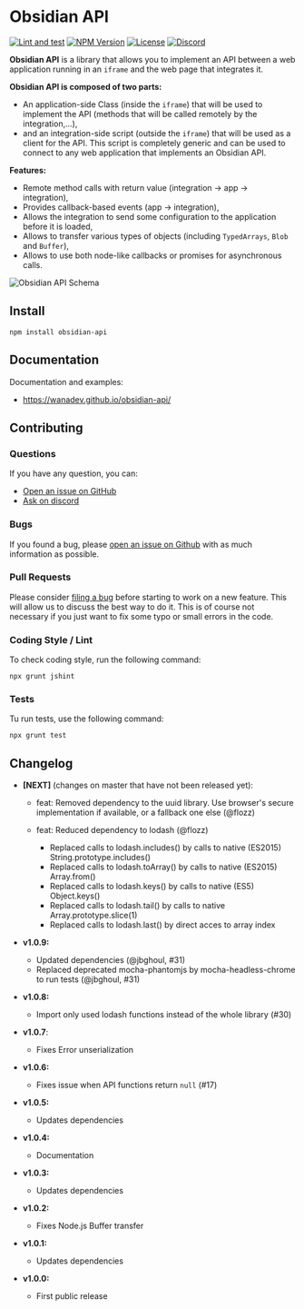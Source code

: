 # Obsidian API

[![Lint and test](https://github.com/wanadev/obsidian-api/actions/workflows/tests.yml/badge.svg)](https://github.com/wanadev/obsidian-api/actions/workflows/tests.yml)
[![NPM Version](http://img.shields.io/npm/v/obsidian-api.svg?style=flat)](https://www.npmjs.com/package/obsidian-api)
[![License](http://img.shields.io/npm/l/obsidian-api.svg?style=flat)](https://github.com/wanadev/obsidian-api/blob/master/LICENSE)
[![Discord](https://img.shields.io/badge/chat-Discord-8c9eff?logo=discord&logoColor=ffffff)](https://discord.gg/BmUkEdMuFp)

**Obsidian API** is a library that allows you to implement an API between a web
application running in an `iframe` and the web page that integrates it.

**Obsidian API is composed of two parts:**

* An application-side Class (inside the `iframe`) that will be used to
  implement the API (methods that will be called remotely by the
  integration,...),
* and an integration-side script (outside the `iframe`) that will be used as
  a client for the API. This script is completely generic and can be used to
  connect to any web application that implements an Obsidian API.

**Features:**

* Remote method calls with return value (integration → app → integration),
* Provides callback-based events (app → integration),
* Allows the integration to send some configuration to the application before
  it is loaded,
* Allows to transfer various types of objects (including `TypedArrays`,
  `Blob` and `Buffer`),
* Allows to use both node-like callbacks or promises for asynchronous calls.

![Obsidian API Schema](./doc/images/obsidian-api-schema.png)


## Install

    npm install obsidian-api


## Documentation

Documentation and examples:

* https://wanadev.github.io/obsidian-api/


## Contributing

### Questions

If you have any question, you can:

* [Open an issue on GitHub][gh-issue]
* [Ask on discord][discord]

### Bugs

If you found a bug, please [open an issue on Github][gh-issue] with as much information as possible.

### Pull Requests

Please consider [filing a bug][gh-issue] before starting to work on a new feature. This will allow us to discuss the best way to do it. This is of course not necessary if you just want to fix some typo or small errors in the code.

### Coding Style / Lint

To check coding style, run the following command:

    npx grunt jshint

### Tests

Tu run tests, use the following command:

    npx grunt test


[gh-issue]: https://github.com/wanadev/obsidian-api/issues
[discord]: https://discord.gg/BmUkEdMuFp


## Changelog

* **[NEXT]** (changes on master that have not been released yet):

  * feat: Removed dependency to the uuid library. Use browser's secure implementation if available, or a fallback one else (@flozz)
  * feat: Reduced dependency to lodash (@flozz)

    * Replaced calls to lodash.includes() by calls to native (ES2015) String.prototype.includes()
    * Replaced calls to lodash.toArray() by calls to native (ES2015) Array.from()
    * Replaced calls to lodash.keys() by calls to native (ES5) Object.keys()
    * Replaced calls to lodash.tail() by calls to native Array.prototype.slice(1)
    * Replaced calls to lodash.last() by direct acces to array index

* **v1.0.9:**

  * Updated dependencies (@jbghoul, #31)
  * Replaced deprecated mocha-phantomjs by mocha-headless-chrome to run tests (@jbghoul, #31)

* **v1.0.8:**

  * Import only used lodash functions instead of the whole library (#30)

* **v1.0.7**:

  * Fixes Error unserialization

* **v1.0.6:**

  * Fixes issue when API functions return `null` (#17)

* **v1.0.5:**

  * Updates dependencies

* **v1.0.4:**

  * Documentation

* **v1.0.3:**

  * Updates dependencies

* **v1.0.2:**

  * Fixes Node.js Buffer transfer

* **v1.0.1:**

  * Updates dependencies

* **v1.0.0:**

  * First public release
